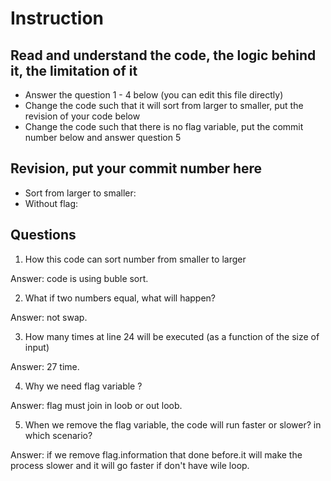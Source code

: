 ﻿# Instruction

## Read and understand the code, the logic behind it, the limitation of it
* Answer the question 1 - 4 below (you can edit this file directly)
* Change the code such that it will sort from larger to smaller, put the revision of your code below
* Change the code such that there is no flag variable, put the commit number below and answer question 5 


## Revision, put your commit number here
* Sort from larger to smaller:
* Without flag:

## Questions
1. How this code can sort number from smaller to larger
 
Answer: code is using buble sort.

2. What if two numbers equal, what will happen? 

Answer: not swap.

3. How many times at line 24 will be executed (as a function of the size of input) 

Answer:  27 time.

4. Why we need flag variable ? 

Answer: flag must join in loob or out loob.

5. When we remove the flag variable, the code will run faster or slower? in which scenario? 

Answer: if we remove flag.information that done before.it will make the process slower and it will go faster if don't have wile loop.